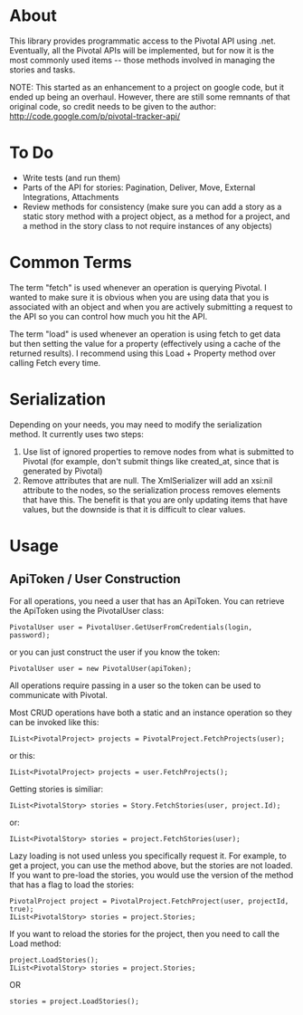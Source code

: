 # About

This library provides programmatic access to the Pivotal API using .net.  Eventually, all the Pivotal APIs will be implemented, but for now it is the most commonly used items -- those methods involved in managing the stories and tasks.

NOTE: This started as an enhancement to a project on google code, but it ended up being an overhaul.  However, there are still some remnants of that original code, so credit needs to be given to the author: http://code.google.com/p/pivotal-tracker-api/ 


# To Do

* Write tests (and run them)
* Parts of the API for stories: Pagination, Deliver, Move, External Integrations, Attachments
* Review methods for consistency (make sure you can add a story as a static story method with a project object, as a method for a project, and a method in the story class to not require instances of any objects)



# Common Terms

The term "fetch" is used whenever an operation is querying Pivotal.  I wanted to make sure it is obvious when you are using data that you is associated with an object and when you are actively submitting a request to the API so you can control how much you hit the API.

The term "load" is used whenever an operation is using fetch to get data but then setting the value for a property (effectively using a cache of the returned results).  I recommend using this Load + Property method over calling Fetch every time.

# Serialization

Depending on your needs, you may need to modify the serialization method.  It currently uses two steps:

1. Use list of ignored properties to remove nodes from what is submitted to Pivotal (for example, don't submit things like created_at, since that is generated by Pivotal)
2. Remove attributes that are null.  The XmlSerializer will add an xsi:nil attribute to the nodes, so the serialization process removes elements that have this.  The benefit is that you are only updating items that have values, but the downside is that it is difficult to clear values.


# Usage

## ApiToken / User Construction

For all operations, you need a user that has an ApiToken. You can retrieve the ApiToken using the PivotalUser class:

    PivotalUser user = PivotalUser.GetUserFromCredentials(login, password);

or you can just construct the user if you know the token:

    PivotalUser user = new PivotalUser(apiToken);

All operations require passing in a user so the token can be used to communicate with Pivotal.


Most CRUD operations have both a static and an instance operation so they can be invoked like this:

    IList<PivotalProject> projects = PivotalProject.FetchProjects(user);

or this:

    IList<PivotalProject> projects = user.FetchProjects();

Getting stories is similiar:

    IList<PivotalStory> stories = Story.FetchStories(user, project.Id);

or:

    IList<PivotalStory> stories = project.FetchStories(user);
    
Lazy loading is not used unless you specifically request it.  For example, to get a project, you can use the method above, but the stories are not loaded.  If you want to pre-load the stories, you would use the version of the method that has a flag to load the stories:

    PivotalProject project = PivotalProject.FetchProject(user, projectId, true);
    IList<PivotalStory> stories = project.Stories;

If you want to reload the stories for the project, then you need to call the Load method:

    project.LoadStories();
    IList<PivotalStory> stories = project.Stories;

OR

    stories = project.LoadStories();